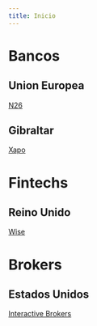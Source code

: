 ```yaml
---
title: Inicio
---
```


# Bancos

## Union Europea

[N26](https://n26.com/)

## Gibraltar

[Xapo](https://www.xapobank.com/)

# Fintechs

## Reino Unido

[Wise](https://wise.com/)

# Brokers

## Estados Unidos

[Interactive Brokers](https://www.interactivebrokers.com/)
